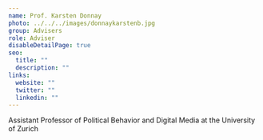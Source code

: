 ```yaml
---
name: Prof. Karsten Donnay
photo: ../../../images/donnaykarstenb.jpg
group: Advisers
role: Adviser
disableDetailPage: true
seo:
  title: ""
  description: ""
links:
  website: ""
  twitter: ""
  linkedin: ""
---
```


Assistant Professor of Political Behavior and Digital Media at the University of Zurich
